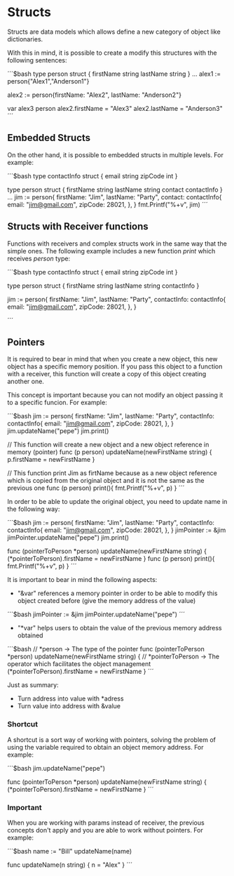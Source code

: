 # Structs

Structs are data models which allows define a new category of object like dictionaries.

With this in mind, it is possible to create a modify this structures with the following sentences:

´´´$bash
type person struct {
	firstName string
	lastName string
}
...
alex1 := person{"Alex1","Anderson1"}

alex2 := person{firstName: "Alex2", lastName: "Anderson2"}

var alex3 person
alex2.firstName = "Alex3"
alex2.lastName = "Anderson3"
´´´

## Embedded Structs

On the other hand, it is possible to embedded structs in multiple levels. For example:

´´´$bash
type contactInfo struct {
	email string
	zipCode int
}

type person struct {
	firstName string
	lastName string
	contact contactInfo
}
...
jim := person{
    firstName: "Jim",
    lastName: "Party",
    contact: contactInfo{
        email: "jim@gmail.com",
        zipCode: 28021,
    },
}
fmt.Printf("%+v", jim)
´´´

## Structs with Receiver functions

Functions with receivers and complex structs work in the same way that the simple ones. The following example includes a new function _print_ which receives _person_ type:

´´´$bash
type contactInfo struct {
	email string
	zipCode int
}

type person struct {
	firstName string
	lastName string
	contactInfo
}

jim := person{
    firstName: "Jim",
    lastName: "Party",
    contactInfo: contactInfo{
        email: "jim@gmail.com",
        zipCode: 28021,
    },
}

´´´

## Pointers

It is required to bear in mind that when you create a new object, this new object has a specific memory position. If you pass this object to a function with a receiver, this function will create a copy of this object creating another one. 

This concept is important because you can not modify an object passing it to a specific funcion. For example:

´´´$bash
jim := person{
    firstName: "Jim",
    lastName: "Party",
    contactInfo: contactInfo{
        email: "jim@gmail.com",
        zipCode: 28021,
    },
}
jim.updateName("pepe")
jim.print()

// This function will create a new object and a new object reference in memory (pointer)
func (p person) updateName(newFirstName string)  {
	p.firstName = newFirstName
}

// This function print Jim as firtName because as a new object reference which is copied from the original object and it is not the same as the previous one
func (p person) print(){
	fmt.Printf("%+v", p)
}
´´´

In order to be able to update the original object, you need to update name in the following way:

´´´$bash
jim := person{
    firstName: "Jim",
    lastName: "Party",
    contactInfo: contactInfo{
        email: "jim@gmail.com",
        zipCode: 28021,
    },
}
jimPointer := &jim
jimPointer.updateName("pepe")
jim.print()

func (pointerToPerson *person) updateName(newFirstName string)  {
	(*pointerToPerson).firstName = newFirstName
}
func (p person) print(){
	fmt.Printf("%+v", p)
}
´´´

It is important to bear in mind the following aspects:

- "&var" references a memory pointer in order to be able to modify this object created before (give the memory address of the value)

´´´$bash
jimPointer := &jim
jimPointer.updateName("pepe")
´´´

- "*var" helps users to obtain the value of the previous memory address obtained


´´´$bash
// *person -> The type of the pointer
func (pointerToPerson *person) updateName(newFirstName string)  {
    // *pointerToPerson -> The operator which facilitates the object management
	(*pointerToPerson).firstName = newFirstName
}
´´´

Just as summary:

- Turn address into value with *adress
- Turn value into address with &value

### Shortcut

A shortcut is a sort way of working with pointers, solving the problem of using the variable required to obtain an object memory address. For example:

´´´$bash
jim.updateName("pepe")

func (pointerToPerson *person) updateName(newFirstName string)  {
    (*pointerToPerson).firstName = newFirstName
}
´´´

### Important

When you are working with params instead of receiver, the previous concepts don't apply and you are able to work without pointers. For example:

´´´$bash
name := "Bill"
updateName(name)

func updateName(n string)  {
    n = "Alex"
}
´´´
